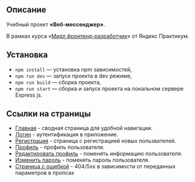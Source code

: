 ## Описание

Учебный проект **«Веб-мессенджер»**.

В рамках курса «[Мидл фронтенд-разработчик](https://practicum.yandex.ru/)» от Яндекс Практикум.


## Установка

- `npm install` — установка npm зависимостей,
- `npm run dev` — запуск проекта в dev режиме,
- `npm run build` — сборка проекта,
- `npm run start` — сборка и запуск проекта на локальном сервере Express js.

## **Ссылки на страницы**

- [Главная](https://effervescent-gnome-eb94b4.netlify.app/) - сводная страница для удобной навигации.
- [Логин](https://effervescent-gnome-eb94b4.netlify.app/login) - аутентификация в приложение.
- [Регистрация](https://effervescent-gnome-eb94b4.netlify.app/sign-in) - страница с регистрацией новых пользвателей.
- [Профиль](https://effervescent-gnome-eb94b4.netlify.app/profile) - профиль пользователя.
- [Редактировать профиль](https://effervescent-gnome-eb94b4.netlify.app/profile-info-edit) - поменять информацию пользователя.
- [Изменить пароль](https://effervescent-gnome-eb94b4.netlify.app/profile-password-edit) - поменять пароль пользователя.
- [Страница с ошибкой](https://effervescent-gnome-eb94b4.netlify.app/null) - 404/5хх в зависимости от переданных параметров в пропсах
